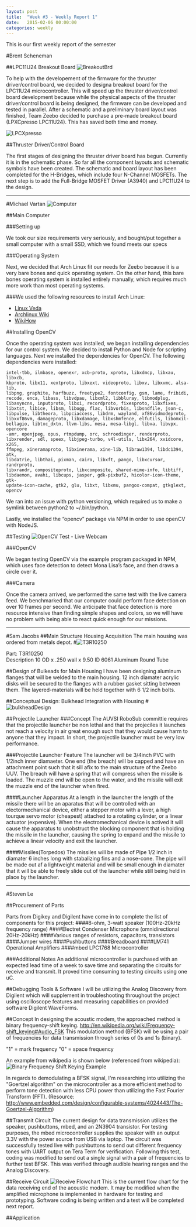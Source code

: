 ```yaml
---
layout: post
title:  "Week #3 - Weekly Report 1"
date:   2015-02-06 00:00:00
categories: weekly
---
```


This is our first weekly report of the semester

#Brent Scheneman

##LPC11U24 Breakout Board
![BreakoutBrd](/images/zeebo_breakoutBrd.jpg)

To help with the developement of the firmware for the thruster driver/control board, we decided to designa  breakout board for the LPC11U24 microcontroller. This will speed up the thruster driver/control board development because while the physical aspects of the thruster driver/control board is being designed, the firmware can be developed and tested in parallel. After a schematic and a preliminary board layout was finished, Team Zeebo decided to purchase a pre-made breakout board (LPXCpresso LPC11U24). This has saved both time and money.

![LPCXpresso](/images/zeebo_lpcxpresso.jpg)

##Thruster Driver/Control Board

The first stages of designing the thruster driver board has begun. Currently it is in the schematic phase. So far all the component layouts and schematic symbols have been created. The schematic and board layout has been completed for the H-Bridges, which include four N-Channel MOSFETs. The next step is to add the Full-Bridge MOSFET Driver (A3940) and LPC11U24 to the design. 

---

#Michael Vartan
![Computer](/images/zeebo_computer.jpg)

##Main Computer

###Setting up

We took our size requirements very seriously, and bought/put together a small computer with a small SSD, which we found meets our specs

###Operating System

Next, we decided that Arch Linux fit our needs for Zeebo because it is a very bare bones and quick operating system. On the other hand, this bare bones operating system is installed entirely manually, which requires much more work than most operating systems.
  
###We used the following resources to install Arch Linux:

* [Linux Veda](http://www.linuxveda.com/2014/06/07/arch-linux-tutorial/)
* [Archlinux Wiki](https://wiki.archlinux.org/index.php/installation_guide#Connect_to_the_Internet)
* [WikiHow](http://www.wikihow.com/Install-Arch-Linux)



##Installing OpenCV

Once the operating system was installed, we began installing dependencies for our control system. We decided to install Python and Node for scripting languages. 
Next we installed the dependencies for OpenCV. The following dependencies were installed:

    intel-tbb, ilmbase, openexr, xcb-proto, xproto, libxdmcp, libxau, libxcb, 
    kbproto, libx11, xextproto, libxext, videoproto, libxv, libxvmc, alsa-lib, 
    libpng, graphite, harfbuzz, freetype2, fontconfig, gsm, lame, fribidi, 
    recode, enca, libass, libvdpau, libxml2, libbluray, libmodplug, 
    libasyncns, inputproto, libxi, recordproto, fixesproto, libxfixes, 
    libxtst, libice, libsm, libogg, flac, libvorbis, libsndfile, json-c, 
    libpulse, libtheora, libpciaccess, libdrm, wayland, xf86vidmodeproto, 
    libxxf86vm, damageproto, libxdamage, libxshmfence, elfutils, libomxil-
    bellagio, libtxc_dxtn, llvm-libs, mesa, mesa-libgl, libva, libvpx, opencore
    -amr, openjpeg, opus, rtmpdump, orc, schroedinger, renderproto, 
    libxrender, sdl, speex, libjpeg-turbo, v4l-utils, libx264, xvidcore, x265, 
    ffmpeg, xineramaproto, libxinerama, xine-lib, libraw1394, libdc1394, atk, 
    libdatrie, libthai, pixman, cairo, libxft, pango, libxcursor, randrproto, 
    libxrandr, compositeproto, libxcomposite, shared-mime-info, libtiff, 
    libdaemon, avahi, libcups, jasper, gdk-pixbuf2, hicolor-icon-theme, gtk-
    update-icon-cache, gtk2, glu, libxt, libxmu, pangox-compat, gtkglext, 
    opencv


We ran into an issue with python versioning, which required us to make a symlink between python2 to ~/.bin/python.  

Lastly, we installed the “opencv” package via NPM in order to use openCV with NodeJS.

##Testing
![OpenCV Test - Live Webcam](/images/michael_circle.png)

###OpenCV

We began testing OpenCV via the example program packaged in NPM, which uses face detection to detect Mona Lisa’s face, and then draws a circle over it. 
 
###Camera

Once the camera arrived, we performed the same test with the live camera feed. We benchmarked that our computer could perform face detection on over 10 frames per second. We anticipate that face detection is more resource intensive than finding simple shapes and colors, so we will have no problem with being able to react quick enough for our missions. 


---



#Sam Jacobs
##Main Structure Housing Acquisition
The main housing was ordered from metals depot.
#![T3R10250](/images/tube.jpg)

Part: T3R10250  
Description 10 OD x .250 wall x 9.50 ID 6061 Aluminum Round Tube

##Design of Bulkeads for Main Housing
I have been designing aluminum flanges that will be welded to the main housing. 12 inch diamater acrylic disks will be secured to the flanges with a rubber gasket sitting between them. The layered-materials will be held together with 6 1/2 inch bolts.

##Conceptual Design: Bulkhead Integration with Housing
#![bulkheadDesign](/images/bulkheadDesign.jpg)

##Projectile Launcher
###Concept
The AUVSI RoboSub committie requires that the projectile launcher be non lethal and that the projeciles it launches not reach a velocity in air great enough such that they would cause harm to anyone that they impact. In short, the projectile launcher must be very low performance.

###Projectile Launcher Feature
The launcher will be 3/4inch PVC with 1/2inch inner diamaeter. One end (the breach) will be capped and have an attachment point such that it sill afix to the main structure of the Zeebo UUV. The breach will have a spring that will compress when the missile is loaded. The muzzle end will be open to the water, and the missile will exit the muzzle end of the launcher when fired.

####Launcher Apparatus
At a length in the launcher the length of the missile there will be an aparatus that will be controlled with an electormechanical device, either a stepper motor with a lever, a high tourque servo motor (cheapest) attached to a rotating cylinder, or a linear actuator (expensive). When the electromechanical device is actived it will cause the apparatus to unobstruct the blocking component that is holding the missile in the launcher, causing the spring to expand and the missile to achieve a linear velocity and exit the launcher. 

####Missiles(Torpedos) 
The missiles will be made of Pipe 1/2 inch in diamater 6 inches long with stabalizing fins and a nose-cone. The pipe will be made out af a lightweight material and will be small enough in diamater that it will be able to freely slide out of the launcher while still being held in place by the launcher.


---

#Steven Le

##Procurement of Parts

Parts from Digikey and Digilent have come in to complete the list of components for this project:
####8-ohm, 3-watt speaker (100Hz-20kHz frequency range)
####Electret Condenser Microphone (omnidirectional 20Hz-20kHz)
####Various ranges of resistors, capacitors, transistors
####Jumper wires
####Pushbuttons
####Breadboard
####LM741 Operational Amplifiers
####mbed LPC1768 Microcontroller

###Additional Notes
An additional microcontroller is purchased with an expected lead time of a week to save time and separating the circuits for receive and transmit.  It proved time consuming to testing circuits using one uC.

##Debugging Tools & Software
I will be utilizing the Analog Discovery from Digilent which will supplement in troubleshooting throughout the project using oscilloscope features and measuring capabilities on provided software Digilent WaveForms.

##Concept
In designing the acoustic modem, the approached method is binary frequency-shift keying.
http://en.wikipedia.org/wiki/Frequency-shift_keying#Audio_FSK
This modulation method (BFSK) will be using a pair of frequencies for data transmission through series of 0s and 1s (binary).

"1" = mark frequency
"0" = space frequency

An example from wikipedia is shown below (referenced from wikipedia):
![Binary Frequency Shift Keying Example](/images/bfsk.png)

In regards to demodulating a BFSK signal, I'm researching into utilizing the "Goertzel algorithm" on the microcontroller as a more efficient method to perform tone detection with less CPU power than utilizing the Fast Fourier Transform (FFT).
(Resource: http://www.embedded.com/design/configurable-systems/4024443/The-Goertzel-Algorithm)

##Transmit Circuit
The current design for data transmission utilizes the speaker, pushbuttons, mbed, and an 2N3904 transistor.  For testing purposes, the mbed microcontroller supplies the speaker with an output 3.3V with the power source from USB via laptop.  The circuit was successfully tested live with pushbuttons to send out different frequency tones with UART output on Tera Term for verification.  Following this test, coding was modified to send out a single signal with a pair of frequencies to further test BFSK.  This was verified through audible hearing ranges and the Analog Discovery.

##Receive Circuit
![Receive Flowchart](/images/am_flowchart.png)
This is the current flow chart for the data receiving end of the acoustic modem.  It may be modified when the amplified microphone is implemented in hardware for testing and prototyping.  Software coding is being written and a test will be completed next report.

##Application
